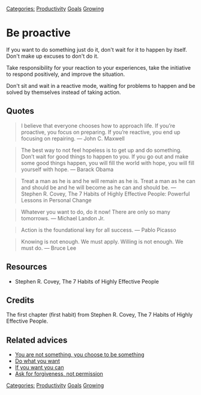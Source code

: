 [Categories:](../Categories/index.md) [Productivity](../Categories/Productivity.md) [Goals](../Categories/Goals.md) [Growing](../Categories/Growing.md)
# Be proactive

If you want to do something just do it, don't wait for it to happen by itself. Don't make up excuses to don't do it.

Take responsibility for your reaction to your experiences, take the initiative to respond positively, and improve the situation. 

Don't sit and wait in a reactive mode, waiting for problems to happen and be solved by themselves instead of taking action.

## Quotes

> I believe that everyone chooses how to approach life. If you’re proactive, you focus on preparing. If you’re reactive, you end up focusing on repairing. 
> ― John C. Maxwell

> The best way to not feel hopeless is to get up and do something. Don’t wait for good things to happen to you. If you go out and make some good things happen, you will fill the world with hope, you will fill yourself with hope.
> ― Barack Obama

> Treat a man as he is and he will remain as he is. Treat a man as he can and should be and he will become as he can and should be.
> ― Stephen R. Covey, The 7 Habits of Highly Effective People: Powerful Lessons in Personal Change

> Whatever you want to do, do it now! There are only so many tomorrows.
> ― Michael Landon Jr.

> Action is the foundational key for all success.
> ― Pablo Picasso

> Knowing is not enough. We must apply. Willing is not enough. We must do.
> ― Bruce Lee

## Resources

- Stephen R. Covey, The 7 Habits of Highly Effective People

## Credits

The first chapter (first habit) from Stephen R. Covey, The 7 Habits of Highly Effective People.

## Related advices

- [You are not something, you choose to be something](../You%20are%20not%20something,%20you%20choose%20to%20be%20something/index.md)
- [Do what you want](../Do%20what%20you%20want/index.md)
- [If you want you can](../If%20you%20want%20you%20can/index.md)
- [Ask for forgiveness, not permission](../Ask%20for%20forgiveness,%20not%20permissio/index.md)

[Categories:](../Categories/index.md) [Productivity](../Categories/Productivity.md) [Goals](../Categories/Goals.md) [Growing](../Categories/Growing.md)